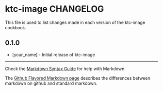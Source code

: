 ktc-image CHANGELOG
===================

This file is used to list changes made in each version of the ktc-image cookbook.

0.1.0
-----
- [your_name] - Initial release of ktc-image

- - -
Check the [Markdown Syntax Guide](http://daringfireball.net/projects/markdown/syntax) for help with Markdown.

The [Github Flavored Markdown page](http://github.github.com/github-flavored-markdown/) describes the differences between markdown on github and standard markdown.
